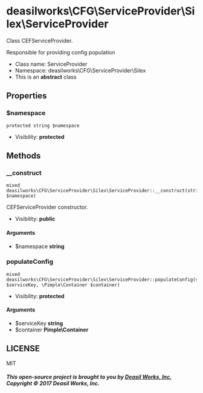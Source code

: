 deasilworks\CFG\ServiceProvider\Silex\ServiceProvider
===============

Class CEFServiceProvider.

Responsible for providing config population


* Class name: ServiceProvider
* Namespace: deasilworks\CFG\ServiceProvider\Silex
* This is an **abstract** class





Properties
----------


### $namespace

    protected string $namespace





* Visibility: **protected**


Methods
-------


### __construct

    mixed deasilworks\CFG\ServiceProvider\Silex\ServiceProvider::__construct(string $namespace)

CEFServiceProvider constructor.



* Visibility: **public**


#### Arguments
* $namespace **string**



### populateConfig

    mixed deasilworks\CFG\ServiceProvider\Silex\ServiceProvider::populateConfig(string $serviceKey, \Pimple\Container $container)





* Visibility: **protected**


#### Arguments
* $serviceKey **string**
* $container **Pimple\Container**



## LICENSE

MIT

##### This open-source project is brought to you by [Deasil Works, Inc.](http://deasil.works/) Copyright &copy; 2017 Deasil Works, Inc.